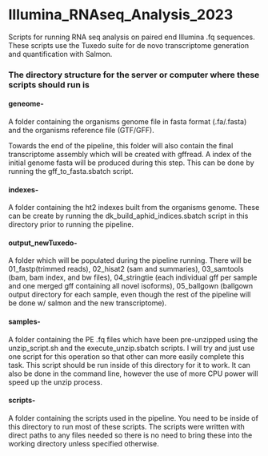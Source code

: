 # Illumina_RNAseq_Analysis_2023
Scripts for running RNA seq analysis on paired end Illumina .fq sequences. These scripts use the Tuxedo suite for de novo transcriptome generation and quantification with Salmon. 


### The directory structure for the server or computer where these scripts should run is 

#### geneome-
A folder containing the organisms genome file in fasta format (.fa/.fasta) and the organisms reference file (GTF/GFF).

Towards the end of the pipeline, this folder will also contain the final transcriptome assembly which will be created with gffread. A index of the initial genome   fasta will be produced during this step. This can be done by running the gff_to_fasta.sbatch script. 

#### indexes-
A folder containing the ht2 indexes built from the organisms genome. 
These can be create by running the dk_build_aphid_indices.sbatch script in this directory prior to running the pipeline.

#### output_newTuxedo- 
A folder which will be populated during the pipeline running. There will be 01_fastp(trimmed reads), 02_hisat2 (sam and summaries), 03_samtools (bam, bam index,         and bw files), 04_stringtie (each individual gff per sample and one merged gff containing all novel isoforms), 05_ballgown (ballgown output directory for each           sample, even though the rest of the pipeline will be done w/ salmon and the new transcriptome).

#### samples-
A folder containing the PE .fq files which have been pre-unzipped using the unzip_script.sh and the execute_unzip.sbatch scripts. I will try and just use one       script for this operation so that other can more easily complete this task. This script should be run inside of this directory for it to work. It can also be done in the command line, however the use of more CPU power will speed up the unzip process. 

#### scripts- 
A folder containing the scripts used in the pipeline. You need to be inside of this directory to run most of these scripts. The scripts were written with direct   paths to any files needed so there is no need to bring these into the working directory unless specified otherwise.
